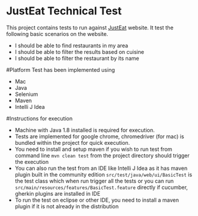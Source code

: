 # JustEat Technical Test
This project contains tests to run against [JustEat](https://www.just-eat.co.uk/) website. It test the following basic scenarios on the website. 
* I should be able to find restaurants in my area
* I should be able to filter the results based on cuisine
* I should be able to filter the restaurant by its name

#Platform
Test has been implemented using
* Mac
* Java
* Selenium
* Maven
* Intelli J Idea

#Instructions for execution
* Machine with Java 1.8 installed is required for execution. 
* Tests are implemented for google chrome, chromedriver (for mac) is bundled within the project for quick execution. 
* You need to install and setup maven if you wish to run test from command line
`mvn clean test` from the project directory should trigger the execution
* You can also run the test from an IDE like Intelli J Idea as it has maven plugin built in the community edition
`src/test/java/web/ui/BasicTest` is the test class which when run trigger all the tests or 
you can run `src/main/resources/features/BasicTest.feature` directly if cucumber, gherkin plugins are installed in IDE 
* To run the test on eclipse or other IDE, you need to install a maven plugin if it is not already in the distribution